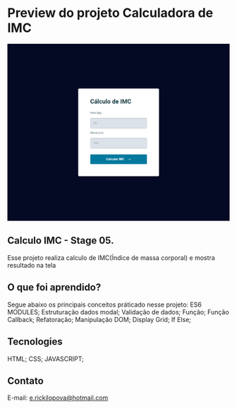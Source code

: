 # Preview do projeto Calculadora de IMC
<img src="./.github/preview.png" alt="Preview do projeto"/>

## Calculo IMC - Stage 05.
  Esse projeto realiza calculo de IMC(Índice de massa corporal) e mostra resultado na tela
  
## O que foi aprendido?
  Segue abaixo os principais conceitos práticado nesse projeto:
  ES6 MODULES;
  Estruturação dados modal;
  Validação de dados;
  Função;
  Função Callback;
  Refatoração;
  Manipulação DOM;
  Display Grid;
  If Else;
  

## Tecnologies
HTML;
CSS;
JAVASCRIPT;

## Contato
E-mail: e.rickilopova@hotmail.com
